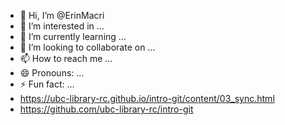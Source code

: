 - 👋 Hi, I’m @ErinMacri
- 👀 I’m interested in ...
- 🌱 I’m currently learning ...
- 💞️ I’m looking to collaborate on ...
- 📫 How to reach me ...
- 😄 Pronouns: ...
- ⚡ Fun fact: ...
- https://ubc-library-rc.github.io/intro-git/content/03_sync.html
- https://github.com/ubc-library-rc/intro-git

<!---
ErinMacri/ErinMacri is a ✨ special ✨ repository because its `README.md` (this file) appears on your GitHub profile.
You can click the Preview link to take a look at your changes.
--->
